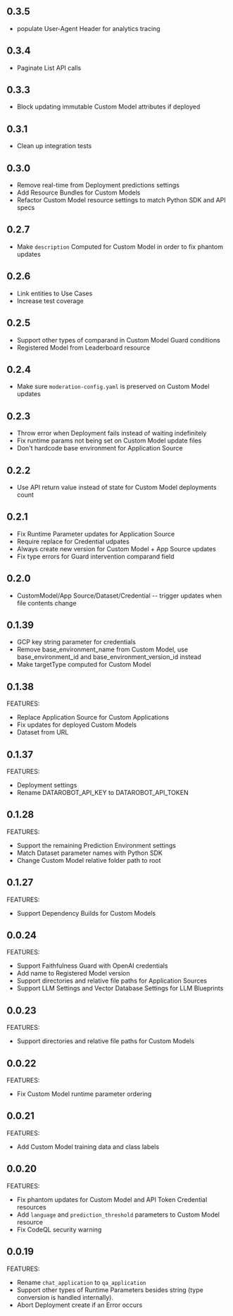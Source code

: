 ## 0.3.5

- populate User-Agent Header for analytics tracing

## 0.3.4

- Paginate List API calls

## 0.3.3

- Block updating immutable Custom Model attributes if deployed

## 0.3.1

- Clean up integration tests

## 0.3.0

- Remove real-time from Deployment predictions settings
- Add Resource Bundles for Custom Models
- Refactor Custom Model resource settings to match Python SDK and API specs

## 0.2.7

- Make `description` Computed for Custom Model in order to fix phantom updates

## 0.2.6

- Link entities to Use Cases
- Increase test coverage

## 0.2.5

- Support other types of comparand in Custom Model Guard conditions
- Registered Model from Leaderboard resource

## 0.2.4

- Make sure `moderation-config.yaml` is preserved on Custom Model updates

## 0.2.3

- Throw error when Deployment fails instead of waiting indefinitely
- Fix runtime params not being set on Custom Model update files
- Don't hardcode base environment for Application Source

## 0.2.2

- Use API return value instead of state for Custom Model deployments count

## 0.2.1

- Fix Runtime Parameter updates for Application Source
- Require replace for Credential udpates
- Always create new version for Custom Model + App Source updates
- Fix type errors for Guard intervention comparand field

## 0.2.0

- CustomModel/App Source/Dataset/Credential -- trigger updates when file contents change

## 0.1.39

- GCP key string parameter for credentials
- Remove base_environment_name from Custom Model, use base_environment_id and base_environment_version_id instead
- Make targetType computed for Custom Model

## 0.1.38

FEATURES:

- Replace Application Source for Custom Applications
- Fix updates for deployed Custom Models
- Dataset from URL

## 0.1.37

FEATURES:

- Deployment settings
- Rename DATAROBOT_API_KEY to DATAROBOT_API_TOKEN

## 0.1.28

FEATURES:

- Support the remaining Prediction Environment settings
- Match Dataset parameter names with Python SDK
- Change Custom Model relative folder path to root

## 0.1.27

FEATURES:

- Support Dependency Builds for Custom Models

## 0.0.24

FEATURES:

- Support Faithfulness Guard with OpenAI credentials
- Add name to Registered Model version
- Support directories and relative file paths for Application Sources
- Support LLM Settings and Vector Database Settings for LLM Blueprints

## 0.0.23

FEATURES:

- Support directories and relative file paths for Custom Models

## 0.0.22

FEATURES:

- Fix Custom Model runtime parameter ordering

## 0.0.21

FEATURES:

- Add Custom Model training data and class labels

## 0.0.20

FEATURES:

- Fix phantom updates for Custom Model and API Token Credential resources
- Add `language` and `prediction_threshold` parameters to Custom Model resource
- Fix CodeQL security warning

## 0.0.19

FEATURES:

- Rename `chat_application` to `qa_application`
- Support other types of Runtime Parameters besides string (type conversion is handled internally).
- Abort Deployment create if an Error occurs
